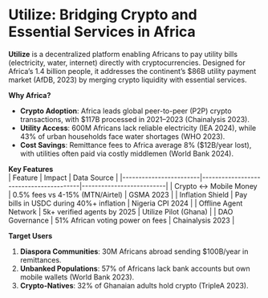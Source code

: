 # Utilize: Bridging Crypto and Essential Services in Africa

**Utilize** is a decentralized platform enabling Africans to pay utility bills (electricity, water, internet) directly with cryptocurrencies. Designed for Africa’s 1.4 billion people, it addresses the continent’s $86B utility payment market (AfDB, 2023) by merging crypto liquidity with essential services.

**Why Africa?**  
- **Crypto Adoption**: Africa leads global peer-to-peer (P2P) crypto transactions, with $117B processed in 2021–2023 (Chainalysis 2023).  
- **Utility Access**: 600M Africans lack reliable electricity (IEA 2024), while 43% of urban households face water shortages (WHO 2023).  
- **Cost Savings**: Remittance fees to Africa average 8% ($12B/year lost), with utilities often paid via costly middlemen (World Bank 2024).

**Key Features**  
| Feature                | Impact                                  | Data Source               |
|------------------------|----------------------------------------|--------------------------|
| Crypto ↔ Mobile Money  | 0.5% fees vs 4-15% (MTN/Airtel)       | GSMA 2023                |
| Inflation Shield       | Pay bills in USDC during 40%+ inflation | Nigeria CPI 2024         |
| Offline Agent Network  | 5k+ verified agents by 2025            | Utilize Pilot (Ghana)    |
| DAO Governance         | 51% African voting power on fees       | Chainalysis 2023         |

**Target Users**  
1. **Diaspora Communities**: 30M Africans abroad sending $100B/year in remittances.  
2. **Unbanked Populations**: 57% of Africans lack bank accounts but own mobile wallets (World Bank 2023).  
3. **Crypto-Natives**: 32% of Ghanaian adults hold crypto (TripleA 2023).  
